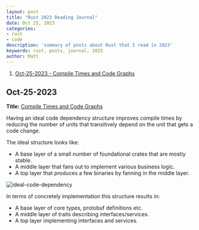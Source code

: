 ```yaml
---
layout: post
title: "Rust 2023 Reading Journal"
date: Oct 25, 2023
categories:
- rust
- code
description: 'summary of posts about Rust that I read in 2023'
keywords: rust, posts, journal, 2023
author: Matt
---
```



1. [Oct-25-2023 - Compile Times and Code Graphs](#oct-25-2023)

## Oct-25-2023

**Title:** [Compile Times and Code Graphs][1]

Having an ideal code dependency structure improves compile times by reducing the number of 
units that transitively depend on the unit that gets a code change.

The ideal structure looks like:

* A base layer of a small number of foundational crates that are mostly stable.
* A middle layer that fans out to implement various business logic.
* A top layer that produces a few binaries by fanning in the middle layer.

![ideal-code-dependency][ideal-code-dependency]

In terms of concretely implementation this structure results in:
* A base layer of core types, protobuf definitions etc.
* A middle layer of traits describing interfaces/services.
* A top layer implementing interfaces and services.


[1]: https://blog.danhhz.com/compile-times-and-code-graphs
[ideal-code-dependency]: /images/ideal-code-dep.jpeg

